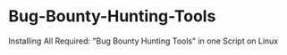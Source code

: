 # Bug-Bounty-Hunting-Tools
Installing All Required: "Bug Bounty Hunting Tools" in one Script on  Linux
